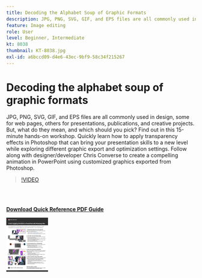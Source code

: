 ```yaml
---
title: Decoding the Alphabet Soup of Graphic Formats
description: JPG, PNG, SVG, GIF, and EPS files are all commonly used in design, some for web pages, others for presentations, publications and creative projects. But what do they mean, and which should you pick?
feature: Image editing
role: User
level: Beginner, Intermediate
kt: 8038
thumbnail: KT-8038.jpg
exl-id: a6bccd09-d4e6-43ec-9bf9-58c34f215267
---
```

# Decoding the alphabet soup of graphic formats

JPG, PNG, SVG, GIF, and EPS files are all commonly used in design, some for web pages, others for presentations, publications, and creative projects. But, what do they mean, and which should you pick? Find out in this 15-minute hands-on workshop. Quickly learn how to apply transparency effects in Photoshop that can bring your presentation skills to a new level while exploring different graphic export and optimization settings. Follow along with designer/developer Chris Converse to create a compelling animation in PowerPoint using customized graphics exported from Photoshop.

>[!VIDEO](https://video.tv.adobe.com/v/333805?hidetitle=true)

<br>&nbsp;

[**Download Quick Reference PDF Guide**](../quick-reference/Decodingthealphabetsoupofgraphicformats.pdf)

[![Image of first page of quick reference guide](assets/DecodingthealphabetsoupofgraphicformatsPage1.png)](../quick-reference/Decodingthealphabetsoupofgraphicformats.pdf)
